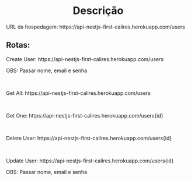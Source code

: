 <h1 align="center">Descrição</h1>

<p>URL da hospedagem: https://api-nestjs-first-calires.herokuapp.com/users</p>

<h2>Rotas:</h2>

<p>Create User: https://api-nestjs-first-calires.herokuapp.com/users</p>
<p>OBS: Passar nome, email e senha</p>
<br>
<p>Get All: https://api-nestjs-first-calires.herokuapp.com/users</p>
<br>
<p>Get One: https://api-nestjs-first-calires.herokuapp.com/users{id}</p>
<br>
<p>Delete User: https://api-nestjs-first-calires.herokuapp.com/users{id}</p>
<br>
<p>Update User: https://api-nestjs-first-calires.herokuapp.com/users{id}</p>
<p>OBS: Passar nome, email e senha</p>
